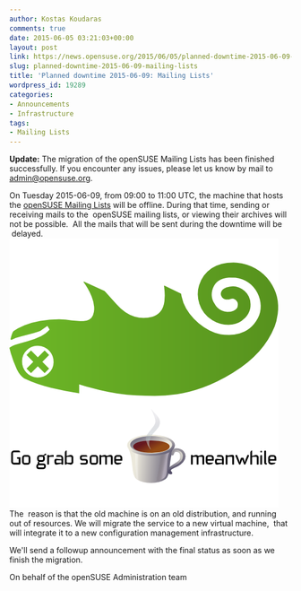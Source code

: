 ```yaml
---
author: Kostas Koudaras
comments: true
date: 2015-06-05 03:21:03+00:00
layout: post
link: https://news.opensuse.org/2015/06/05/planned-downtime-2015-06-09-mailing-lists/
slug: planned-downtime-2015-06-09-mailing-lists
title: 'Planned downtime 2015-06-09: Mailing Lists'
wordpress_id: 19289
categories:
- Announcements
- Infrastructure
tags:
- Mailing Lists
---
```


**Update:** The migration of the openSUSE Mailing Lists has been finished successfully. If you encounter any issues, please let us know by mail to [admin@opensuse.org](mailto:admin@opensuse.org).


On Tuesday 2015-06-09, from 09:00 to 11:00 UTC, the machine that hosts the
[openSUSE Mailing Lists](//lists.opensuse.org/) will be offline. During that
time, sending or receiving mails to the  openSUSE mailing lists, or viewing
their archives will not be possible.  All the mails that will be sent during
the downtime will be  delayed.
[![Failgeeko](/wp-content/uploads/2015/06/Failgeeko.png)](/wp-content/uploads/2015/06/Failgeeko.png)
The  reason is that the old machine is on an old distribution, and running  out
of resources. We will migrate the service to a new virtual machine,  that will
integrate it to a new configuration management infrastructure.

We'll send a followup announcement with the final status as soon as we finish
the migration.

On behalf of the openSUSE Administration team
